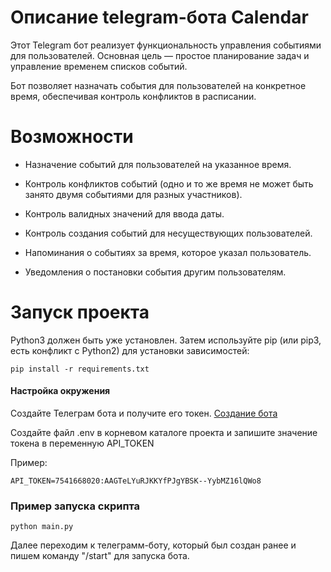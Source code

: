 # Описание telegram-бота Calendar

Этот Telegram бот реализует функциональность управления событиями для пользователей. Основная цель — простое планирование задач и управление временем списков событий.

Бот позволяет назначать события для пользователей на конкретное время, обеспечивая контроль конфликтов в расписании.

# Возможности

- Назначение событий для пользователей на указанное время.

- Контроль конфликтов событий (одно и то же время не может быть занято двумя событиями для разных участников).

- Контроль валидных значений для ввода даты.

- Контроль создания событий для несуществующих пользователей.

- Напоминания о событиях за время, которое указал пользователь.

- Уведомления о постановки события другим пользователям.

# Запуск проекта

Python3 должен быть уже установлен. Затем используйте pip (или pip3, есть конфликт с Python2) для установки зависимостей:
```
pip install -r requirements.txt
```

#### Настройка окружения

Создайте Телеграм бота и получите его токен. [Создание бота](https://way23.ru/%D1%80%D0%B5%D0%B3%D0%B8%D1%81%D1%82%D1%80%D0%B0%D1%86%D0%B8%D1%8F-%D0%B1%D0%BE%D1%82%D0%B0-%D0%B2-telegram.html)

Создайте файл .env в корневом каталоге проекта и запишите значение токена в переменную API_TOKEN

Пример:
```
API_TOKEN=7541668020:AAGTeLYuRJKKYfPJgYBSK--YybMZ16lQWo8
```

### Пример запуска скрипта

```
python main.py
```
Далее переходим к телеграмм-боту, который был создан ранее и пишем команду "/start" для запуска бота.

